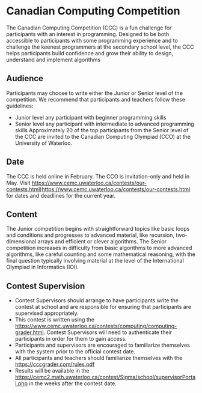 # Canadian Computing Competition
The Canadian Computing Competition (CCC) is a fun challenge for participants with an interest in programming. Designed to be both accessible to participants with some programming experience and to challenge the keenest programmers at the secondary school level, the CCC helps participants build confidence and grow their ability to design, understand and implement algorithms

## Audience
Participants may choose to write either the Junior or Senior level of the competition. We recommend that participants and teachers follow these guidelines:
- Junior level any participant with beginner programming skills
- Senior level any participant with intermediate to advanced programming skills
Approximately 20 of the top participants from the Senior level of the CCC are invited to the Canadian Computing Olympiad (CCO) at the University of Waterloo.

## Date
The CCC is held online in February. The CCO is invitation-only and held in May. Visit https://www.cemc.uwaterloo.ca/contests/our-contests.html)https://www.cemc.uwaterloo.ca/contests/our-contests.html for dates and deadlines for the current year.

## Content
The Junior competition begins with straightforward topics like basic loops and conditions and progresses to advanced material, like recursion, two-dimensional arrays and efficient or clever algorithms. The Senior competition increases in difficulty from basic algorithms to more advanced algorithms, like careful counting and some mathematical reasoning, with the final question typically involving material at the level of the International Olympiad in Informatics (IOI).

## Contest Supervision
- Contest Supervisors should arrange to have participants write the contest at school and are responsible for ensuring that participants are supervised appropriately.
- This contest is written using the https://www.cemc.uwaterloo.ca/contests/computing/computing-grader.html. Contest Supervisors will need to authenticate their participants in order for them to gain access.
- Participants and supervisors are encouraged to familiarize themselves with the system prior to the official contest date.
- All participants and teachers should familiarize themselves with the https://cccgrader.com/rules.pdf
- Results will be available in the https://cemc2.math.uwaterloo.ca/contest/Sigma/school/supervisorPortal.php in the weeks after the contest date.
